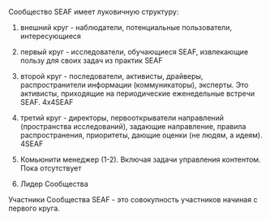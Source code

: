 Сообщество SEAF имеет луковичную структуру:
1. внешний круг - наблюдатели, потенциальные пользователи, интересующиеся
2. первый круг - исследователи, обучающиеся SEAF, извлекающие пользу для своих задач из практик SEAF
3. второй круг - последователи, активисты, драйверы, распространители информации (коммуникаторы), эксперты. Это активисты, приходящие на периодические еженедельные встречи SEAF. 4х4SEAF
4. третий круг - директоры, первооткрыватели направлений (пространства исследований), задающие направление, правила распространения, приоритеты, дающие оценки (не людям, а идеям). 4SEAF

1. Комьюнити менеджер (1-2). Включая задачи управления контентом. Пока отсутствует
2. Лидер Сообщества

Участники Сообщества SEAF - это совокупность участников начиная с первого круга.



